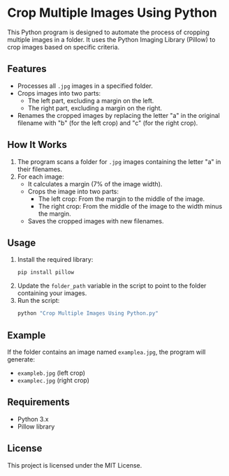 # Crop Multiple Images Using Python

This Python program is designed to automate the process of cropping multiple images in a folder. It uses the Python Imaging Library (Pillow) to crop images based on specific criteria.

## Features

- Processes all `.jpg` images in a specified folder.
- Crops images into two parts:
  - The left part, excluding a margin on the left.
  - The right part, excluding a margin on the right.
- Renames the cropped images by replacing the letter "a" in the original filename with "b" (for the left crop) and "c" (for the right crop).

## How It Works

1. The program scans a folder for `.jpg` images containing the letter "a" in their filenames.
2. For each image:
   - It calculates a margin (7% of the image width).
   - Crops the image into two parts:
     - The left crop: From the margin to the middle of the image.
     - The right crop: From the middle of the image to the width minus the margin.
   - Saves the cropped images with new filenames.

## Usage

1. Install the required library:
   ```bash
   pip install pillow
   ```
2. Update the `folder_path` variable in the script to point to the folder containing your images.
3. Run the script:
   ```bash
   python "Crop Multiple Images Using Python.py"
   ```

## Example

If the folder contains an image named `examplea.jpg`, the program will generate:
- `exampleb.jpg` (left crop)
- `examplec.jpg` (right crop)

## Requirements

- Python 3.x
- Pillow library

## License

This project is licensed under the MIT License.
